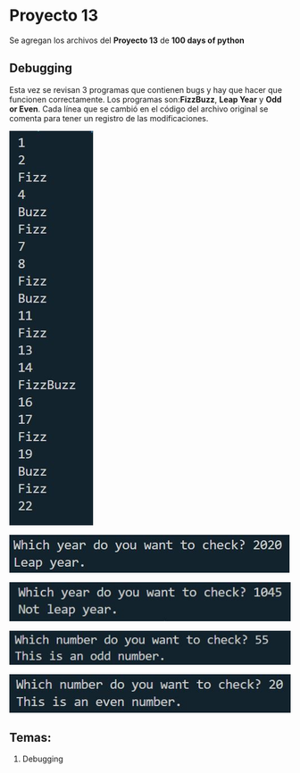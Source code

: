 # Proyecto 13
Se agregan los archivos del **Proyecto 13** de **100 days of python**

## Debugging 

Esta vez se revisan 3 programas que contienen bugs y hay que hacer que funcionen correctamente. Los programas son:**FizzBuzz**, **Leap Year** y **Odd or Even**. Cada línea que se cambió en el código del archivo original se comenta para tener un registro de las modificaciones.

![Imagen de la consola al ejecutar el programa](/day_13/images/fizzbuzz.JPG)

![Imagen de la consola al ejecutar el programa](/day_13/images/leap_year.JPG)

![Imagen de la consola al ejecutar el programa](/day_13/images/not_leap_year.JPG)

![Imagen de la consola al ejecutar el programa](/day_13/images/odd.JPG)

![Imagen de la consola al ejecutar el programa](/day_13/images/even.JPG)

## Temas:
1. Debugging